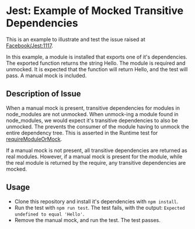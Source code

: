 # Jest: Example of Mocked Transitive Dependencies

This is an example to illustrate and test the issue raised at [Facebook/Jest:1117](https://github.com/facebook/jest/issues/1117).

In this example, a module is installed that exports one of it's dependencies.
The exported function returns the string Hello. The module is required and unmocked.
It is expected that the function will return Hello, and the test will pass.
A manual mock is included.

## Description of Issue

When a manual mock is present, transitive dependencies for modules in node_modules are not unmocked.
When unmock-ing a module found in node_modules, we would expect it's transitive dependencies to also be unmocked.
The prevents the consumer of the module having to unmock the entire dependency tree.
This is asserted in the Runtime test for [requireModuleOrMock](https://github.com/facebook/jest/blob/master/packages/jest-cli/src/Runtime/__tests__/Runtime-requireModuleOrMock-test.js#L194).


If a manual mock is not present, all transitive dependencies are returned as real modules.
However, if a manual mock is present for the module, while the real module is returned by the require, any transitive dependencies are mocked.

## Usage

* Clone this repository and install it's dependencies with `npm install`.
* Run the test with `npm run test`. The test fails, with the output: `Expected undefined to equal 'Hello'`.
* Remove the manual mock, and run the test. The test passes.

